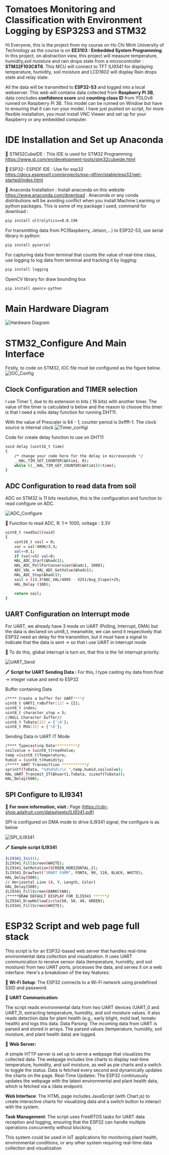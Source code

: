 # Tomatoes Monitoring and Classification with Environment Logging by ESP32S3 and STM32 

Hi Everyone, this is the project from my course on Ho Chi Minh University of Technology as the course is on **EE3103 : Embedded System Programming**. In this project, on abstraction view, this project will measure temperature, humidity,soil moisture and rain drops state from a microcontroller : **STM32F103C8T6**. This MCU will connect to TFT ILI9341 for displaying temperature, humidity, soil moisture and LCD1602 will display Rain drops state and relay state. 

All the data will be transmitted to **ESP32-S3** and logged into a local webserver. This web will contains data collected from **Raspberry Pi 3B**, data concludes **confidence score** and **counting class ID** from YOLOv8 runned on Raspberry Pi 3B. This model can be runned on Window but have to ensuring that it can run your model. I have just pushed on script, for more flexible installation, you must install VNC Viewer and set up for your Raspberry or any embedded computer.

# IDE Installation and Set up Anaconda
:pushpin: STM32CubeIDE : This IDE is used for STM32 Programming https://www.st.com/en/development-tools/stm32cubeide.html 

:pushpin: ESP32- ESPIDF IDE : Use for esp32 https://docs.espressif.com/projects/esp-idf/en/stable/esp32/get-started/index.html

:pushpin: Anaconda Installation : Install anaconda on this website https://www.anaconda.com/download . Anaconda or any conda distributions will be avoiding conflict when you install Machine Learning or python packages. This is some of my package I used, command for download :
```bash
pip install ultralytics==8.0.196
```
For transmitting data from PC(Raspberry, Jetson,...) to ESP32-S3, use serial library in python:
```bash
pip install pyserial
```
For capturing data from terminal that counts the value of real-time class, use logging to log data from terminal and tracking it by logging:
```bash
pip install logging
```
OpenCV library for draw bounding box 
```bash
pip install opencv-python
```
# Main Hardware Diagram
![Hardware Diagram](https://github.com/0607bkhanhhoang/Tomatoes-Monitoring-Classification-with-Environment-Logging-by-ESP32-and-STM32-/blob/main/Brief-%20Diagram.png)

# STM32_Configure And Main Interface
Firstly, to code on STM32, IOC file must be configured as the figure below. 
![IOC_Config](https://github.com/0607bkhanhhoang/Tomatoes-Monitoring-Classification-with-Environment-Logging-by-ESP32-and-STM32-/blob/main/IOC_STM32_Config_View.png)

## Clock Configuration and TIMER selection
I use Timer 1, due to its extension in bits ( 16 bits) with another timer. The value of the timer is calculated is below and the reason to choose this timer is that I need a milis delay function for running DHT11. 

With the value of Prescaler is 64 - 1, counter period is 0xffff-1. The clock source is internal clock
![Timer_configi](https://github.com/0607bkhanhhoang/Tomatoes-Monitoring-Classification-with-Environment-Logging-by-ESP32-and-STM32-/blob/main/Timer_config.png)

Code for create delay function to use on DHT11 
```bash
void delay (uint16_t time)
{
	/* change your code here for the delay in microseconds */
	__HAL_TIM_SET_COUNTER(&htim1, 0);
	while ((__HAL_TIM_GET_COUNTER(&htim1))<time);
}
```
## ADC Configuration to read data from soil 
ADC on STM32 is 11 bits resolution, this is the configuration and function to read configure on ADC.

![ADC_Configure](https://github.com/0607bkhanhhoang/Tomatoes-Monitoring-Classification-with-Environment-Logging-by-ESP32-and-STM32-/blob/main/adc_config.png)

:pushpin: Function to read ADC, R: 1-> 1000, voltage : 3.3V

```bash
uint8_t readSoil(void)
{
	uint16_t soil = 0;
	var = val*4096/3.3;
	val+=0.1;
	if (val>=5) val=0;
	HAL_ADC_Start(&hadc1);
	HAL_ADC_PollForConversion(&hadc1, 1000);
	ADC_VAL = HAL_ADC_GetValue(&hadc1);
	HAL_ADC_Stop(&hadc1);
	soil = ((3.3*ADC_VAL/4095 - V25)/Avg_Slope)+25;
	HAL_Delay (100);

	return soil;
}
```

## UART Configuration on Interrupt mode 
For UART, we already have 3 mode on UART (Polling, Interrupt, DMA) but the data is declared on uint8_t, meanwhile, we can send it respectively that ESP32 need an delay for the transmition, but it must have a signal to indicate that the data is sent -> so that i use UART in interrupt mode 

:email: To do this, global interrupt is turn on, that this is the 1st interrupt priority.

![UART_Send](https://github.com/0607bkhanhhoang/Tomatoes-Monitoring-Classification-with-Environment-Logging-by-ESP32-and-STM32-/blob/main/UART_Sender.png)

:pen: **Script for UART Sending Data :** For this, I type casting my data from float -> integer value and send to ESP32

Buffer containing Data
```bash
/**** Create a buffer for UART****/
uint8_t UART1_rxBuffer[12] = {2};
uint8_t index;
uint8_t character_stop = 5;
//NULL Character buffer//
uint8_t TxData[32] = {'\0'};
uint8_t MSG[32] = {'\0'};
```

Sending Data in UART IT Mode
```bash
/**** Typecasting Data**********/
soilvalue = (uint8_t)readValue;
temp =(uint8_t)Temperature;
humid = (uint8_t)Humidity;
/***** UART Transmittion ***********/
sprintf(TxData, "%d%d%d\r\n ",temp,humid,soilvalue);
HAL_UART_Transmit_IT(&huart1,TxData, sizeof(TxData));
HAL_Delay(500);
```

## SPI Configure to ILI9341

:pushpin: **For more information, visit :** Page (https://cdn-shop.adafruit.com/datasheets/ILI9341.pdf) 

SPI is configured on DMA mode to drive ILI9341 signal, the configure is as below 

![SPI_ILI9341](https://github.com/0607bkhanhhoang/Tomatoes-Monitoring-Classification-with-Environment-Logging-by-ESP32-and-STM32-/blob/main/ILI9341_Config.png)

:pen: **Sample script ILI9341**

```bash
ILI9341_Init();
ILI9341_FillScreen(WHITE);
ILI9341_SetRotation(SCREEN_HORIZONTAL_2);
ILI9341_DrawText("SMART FARM", FONT4, 90, 110, BLACK, WHITE);
HAL_Delay(500);
// Horizontal Line (X, Y, Length, Color)
HAL_Delay(500);
ILI9341_FillScreen(DARKCYAN);
/*****DRAW DEFAULT DISPLAY FOR ILI9341 ******/
ILI9341_DrawHollowCircle(50, 50, 40, GREEN);
ILI9341_FillScreen(WHITE);
```

# ESP32 Script and web page full stack

This script is for an ESP32-based web server that handles real-time environmental data collection and visualization. It uses UART communication to receive sensor data (temperature, humidity, and soil moisture) from two UART ports, processes the data, and serves it on a web interface. Here's a breakdown of the key features:

:pushpin: **Wi-Fi Setup**: The ESP32 connects to a Wi-Fi network using predefined SSID and password.

:pushpin: **UART Communication:**

The script reads environmental data from two UART devices (UART_0 and UART_1), extracting temperature, humidity, and soil moisture values.
It also reads detection data for plant health (e.g., early blight, mold leaf, tomato health) and logs this data.
Data Parsing: The incoming data from UART is parsed and stored in arrays. The parsed values (temperature, humidity, soil moisture, and plant health data) are logged.

:pushpin: **Web Server:**

A simple HTTP server is set up to serve a webpage that visualizes the collected data.
The webpage includes line charts to display real-time temperature, humidity, and soil moisture, as well as pie charts and a switch to toggle the status.
Data is fetched every second and dynamically updates the charts on the page.
Real-Time Updates: The ESP32 continuously updates the webpage with the latest environmental and plant health data, which is fetched via a /data endpoint.

**Web Interface**: The HTML page includes JavaScript (with Chart.js) to create interactive charts for visualizing data and a switch button to interact with the system.

**Task Management**: The script uses FreeRTOS tasks for UART data reception and logging, ensuring that the ESP32 can handle multiple operations concurrently without blocking.

This system could be used in IoT applications for monitoring plant health, environmental conditions, or any other system requiring real-time data collection and visualization




